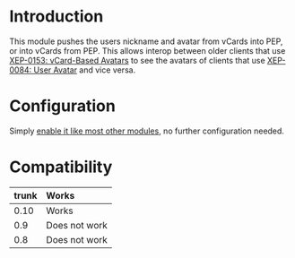 # Introduction #

This module pushes the users nickname and avatar from vCards into PEP, or into vCards from PEP.  This allows interop between older clients that use [XEP-0153: vCard-Based Avatars](http://xmpp.org/extensions/xep-0153.html) to see the avatars of clients that use [XEP-0084: User Avatar](http://xmpp.org/extensions/xep-0084.html) and vice versa.

# Configuration #

Simply [enable it like most other modules](https://prosody.im/doc/installing_modules#prosody-modules), no further configuration needed.

# Compatibility #

| trunk | Works |
|:------|:------|
| 0.10  | Works |
| 0.9   | Does not work |
| 0.8   | Does not work |